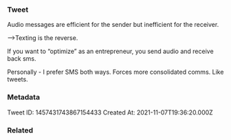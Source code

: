 ### Tweet
Audio messages are efficient for the sender but inefficient for the receiver. 

—&gt;Texting is the reverse. 

If you want to “optimize” as an entrepreneur, you send audio and receive back sms. 

Personally - I prefer SMS both ways. Forces more consolidated comms. Like tweets.

### Metadata
Tweet ID: 1457431743867154433
Created At: 2021-11-07T19:36:20.000Z

### Related

